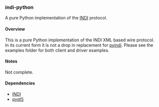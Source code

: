 ### indi-python ###

A pure Python implementation of the [INDI](http://indilib.org/) protocol.

#### Overview ####

This is a pure Python implementation of the INDI XML based wire protocol.
In its current form it is not a drop in replacement for
[pyindi](https://sourceforge.net/projects/pyindi-client/). Please see the
examples folder for both client and driver examples.

#### Notes ####

Not complete.

#### Dependencies ####
* [INDI](http://indilib.org/)
* [pyqt5](https://riverbankcomputing.com/software/pyqt/intro)
